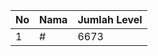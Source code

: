 | No | Nama            | Jumlah Level |
|----|-----------------|--------------|
| 1  | #    |    6673        |
